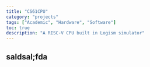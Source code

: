 ```yaml
---
title: "CS61CPU"
category: "projects"
tags: ["Academic", "Hardware", "Software"]
toc: true
description: "A RISC-V CPU built in Logism simulator"
---
```


## saldsal;fda
